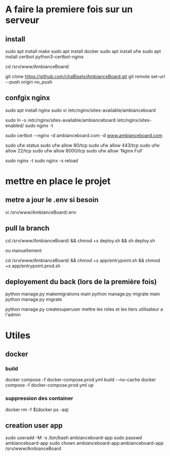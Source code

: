 # A faire la premiere fois sur un serveur
## install 
sudo apt install make
sudo apt install docker
sudo apt install ufw
sudo apt install certbot python3-certbot-nginx

cd /srv/www/AmbianceBoard/

git clone https://github.com/chaBiselx/AmbianceBoard.git
git remote set-url --push origin no_push

## confgix nginx 
sudo apt install nginx
sudo vi /etc/nginx/sites-available/ambianceboard

sudo ln -s /etc/nginx/sites-available/ambianceboard /etc/nginx/sites-enabled/
sudo nginx -t

sudo certbot --nginx -d ambianceboard.com -d www.ambianceboard.com

sudo ufw status
sudo ufw allow 80/tcp
sudo ufw allow 443/tcp
sudo ufw allow 22/tcp
sudo ufw allow 8000/tcp
sudo ufw allow 'Nginx Full'

sudo nginx -t
sudo nginx -s reload

# mettre en place le projet 

## metre a jour le .env si besoin 
vi /srv/www/AmbianceBoard/.env

## pull la branch 
cd /srv/www/AmbianceBoard/ && chmod +x deploy.sh && sh deploy.sh

ou manuellement 

cd /srv/www/AmbianceBoard/ && chmod +x app/entrypoint.sh && chmod +x app/entrypoint.prod.sh

## deployement du back (lors de la première fois)
python manage.py makemigrations main
python manage.py migrate main
python manage.py migrate

python manage.py createsuperuser
mettre les roles et les tiers utilisateur a l'admin

# Utiles 

## docker

### build 
docker compose -f docker-compose.prod.yml build --no-cache
docker compose -f docker-compose.prod.yml up

### suppression des container
docker rm -f $(docker ps -aq)



## creation user app
sudo useradd -M -s /bin/bash ambianceboard-app
sudo passwd ambianceboard-app
sudo chown ambianceboard-app:ambianceboard-app /srv/www/AmbianceBoard

